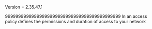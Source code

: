 Version = 2.35.47.1



99999999999999999999999999999999999999999999
In an access policy defines the permissions and duration of access to your network

